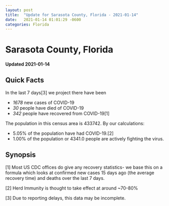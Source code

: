 ```yaml
---
layout: post
title:  "Update for Sarasota County, Florida - 2021-01-14"
date:   2021-01-14 01:01:29 -0600
categories: Florida
---
```


# Sarasota County, Florida
#### Updated 2021-01-14

## Quick Facts

In the last 7 days[3] we project there have been
- *1678* new cases of COVID-19
- *30* people have died of COVID-19
- *342* people have recovered from COVID-19[1]

The population in this census area is 433742. By our calculations:
- 5.05% of the population have had COVID-19.[2]
- 1.00% of the population or 4341.0 people are actively fighting the virus.

## Synopsis




[1] Most US CDC offices do give any recovery statistics- we base this on a formula which looks at confirmed new cases
15 days ago (the average recovery time) and deaths over the last 7 days.

[2] Herd Immunity is thought to take effect at around ~70-80%

[3] Due to reporting delays, this data may be incomplete.
 
    
